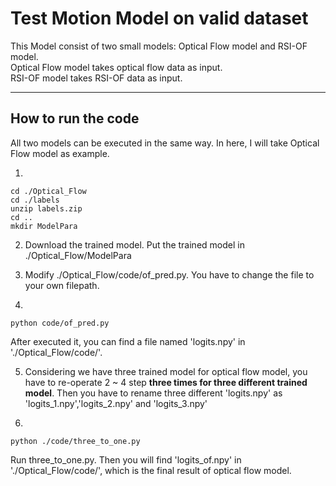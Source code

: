 
# Test Motion Model on valid dataset  

This Model consist of two small models: Optical Flow model and RSI-OF model.   
Optical Flow model takes optical flow data as input.   
RSI-OF model takes RSI-OF data as input.   

----
## How to run the code

All two models can be executed in the same way. In here, I will take Optical Flow model as example.

1. 
``` 
cd ./Optical_Flow  
cd ./labels  
unzip labels.zip
cd ..
mkdir ModelPara
```

2. Download the trained model. Put the trained model in ./Optical_Flow/ModelPara

3. Modify ./Optical_Flow/code/of_pred.py. You have to change the file to your own filepath.

4. 
```
python code/of_pred.py
```
   After executed it, you can find a file named 'logits.npy' in './Optical_Flow/code/'. 

5. Considering we have three trained model for optical flow model, you have to re-operate 2 ~ 4 step **three times for three different trained model**. Then you have to rename three different 'logits.npy' as 'logits_1.npy','logits_2.npy' and 'logits_3.npy'

6. 
```
python ./code/three_to_one.py 
```
Run three_to_one.py. Then you will find 'logits_of.npy' in './Optical_Flow/code/', which is the final result of optical flow model. 
